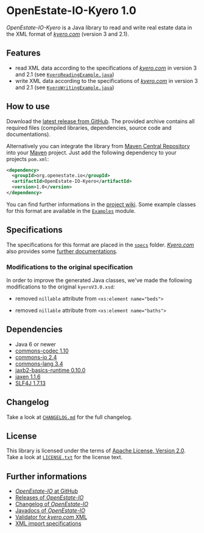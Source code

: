OpenEstate-IO-Kyero 1.0
=======================

*OpenEstate-IO-Kyero* is a Java library to read and write real estate data in
the XML format of [*kyero.com*](http://kyero.com) (version 3 and 2.1).


Features
--------

-   read XML data according to the specifications of
    [*kyero.com*](http://kyero.com) in version 3 and 2.1
    (see [`KyeroReadingExample.java`](https://github.com/OpenEstate/OpenEstate-IO/blob/v1.0/Examples/src/main/java/org/openestate/io/examples/KyeroReadingExample.java))
-   write XML data according to the specifications of
    [*kyero.com*](http://kyero.com) in version 3 and 2.1
    (see [`KyeroWritingExample.java`](https://github.com/OpenEstate/OpenEstate-IO/blob/v1.0/Examples/src/main/java/org/openestate/io/examples/KyeroWritingExample.java))


How to use
----------

Download the [latest release from GitHub](https://github.com/OpenEstate/OpenEstate-IO/releases/latest).
The provided archive contains all required files (compiled libraries,
dependencies, source code and documentations).

Alternatively you can integrate the library from
[Maven Central Repository](http://search.maven.org/#search|ga|1|org.openestate.io)
into your [Maven](http://maven.apache.org/) project. Just add the following
dependency to your projects `pom.xml`:

```xml
<dependency>
  <groupId>org.openestate.io</groupId>
  <artifactId>OpenEstate-IO-Kyero</artifactId>
  <version>1.0</version>
</dependency>
```

You can find further informations in the
[project wiki](https://github.com/OpenEstate/OpenEstate-IO/wiki/Usage-Kyero).
Some example classes for this format are available in the
[`Examples`](https://github.com/OpenEstate/OpenEstate-IO/tree/develop/Examples)
module.


Specifications
--------------

The specifications for this format are placed in the [`specs`](specs) folder.
[*Kyero.com*](http://kyero.com) also provides some
[further documentations](http://agents.kyero.com/kyero-import-specification).


### Modifications to the original specification

In order to improve the generated Java classes, we've made the following
modifications to the original `kyeroV3.0.xsd`:

-   removed `nillable` attribute from `<xs:element name="beds">`

-   removed `nillable` attribute from `<xs:element name="baths">`


Dependencies
------------

-   Java 6 or newer
-   [commons-codec 1.10](http://commons.apache.org/proper/commons-codec/)
-   [commons-io 2.4](http://commons.apache.org/proper/commons-io/)
-   [commons-lang 3.4](http://commons.apache.org/proper/commons-lang/)
-   [jaxb2-basics-runtime 0.10.0](https://github.com/highsource/jaxb2-basics)
-   [jaxen 1.1.6](http://jaxen.codehaus.org/)
-   [SLF4J 1.7.13](http://www.slf4j.org/)


Changelog
---------

Take a look at
[`CHANGELOG.md`](https://github.com/OpenEstate/OpenEstate-IO/blob/v1.0/CHANGELOG.md)
for the full changelog.


License
-------

This library is licensed under the terms of
[Apache License, Version 2.0](http://www.apache.org/licenses/LICENSE-2.0.html).
Take a look at
[`LICENSE.txt`](https://github.com/OpenEstate/OpenEstate-IO/blob/v1.0/LICENSE.txt)
for the license text.


Further informations
--------------------

-   [*OpenEstate-IO* at GitHub](https://github.com/OpenEstate/OpenEstate-IO)
-   [Releases of *OpenEstate-IO*](https://github.com/OpenEstate/OpenEstate-IO/releases)
-   [Changelog of *OpenEstate-IO*](https://github.com/OpenEstate/OpenEstate-IO/blob/v1.0/CHANGELOG.md)
-   [Javadocs of *OpenEstate-IO*](http://manual.openestate.org/OpenEstate-IO/)
-   [Validator for *kyero.com* XML](http://validator.openestate.org/)
-   [XML import specifications](http://agents.kyero.com/kyero-import-specification)
